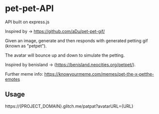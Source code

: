 # pet-pet-API


API built on express.js 

Inspired by -> https://github.com/aDu/pet-pet-gif/

Given an image, generate and then responds with generated petting gif (known as "petpet"). 

The avatar will bounce up and down to simulate the petting.

Inspired by benisland -> (https://benisland.neocities.org/petpet/).

Further meme info: https://knowyourmeme.com/memes/pet-the-x-petthe-emotes


## Usage

https://{PROJECT_DOMAIN}.glitch.me/patpat?avatarURL={URL}
